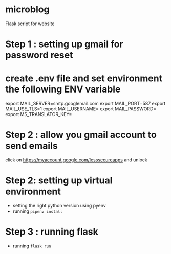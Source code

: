 # microblog
Flask script for website 

# Step 1 : setting up gmail for password reset
# create .env file and set environment the following ENV variable
export MAIL_SERVER=smtp.googlemail.com
export MAIL_PORT=587
export MAIL_USE_TLS=1
export MAIL_USERNAME=<your-gmail-email>
export MAIL_PASSWORD=<your-gmail-password>
export MS_TRANSLATOR_KEY=<your-azur-translator-key>

# Step 2 : allow you gmail account to send emails
click on https://myaccount.google.com/lesssecureapps and  unlock

# Step 2: setting up virtual environment
- setting the right python version using pyenv
- running `pipenv install`

# Step 3 : running flask
- running `flask run`
